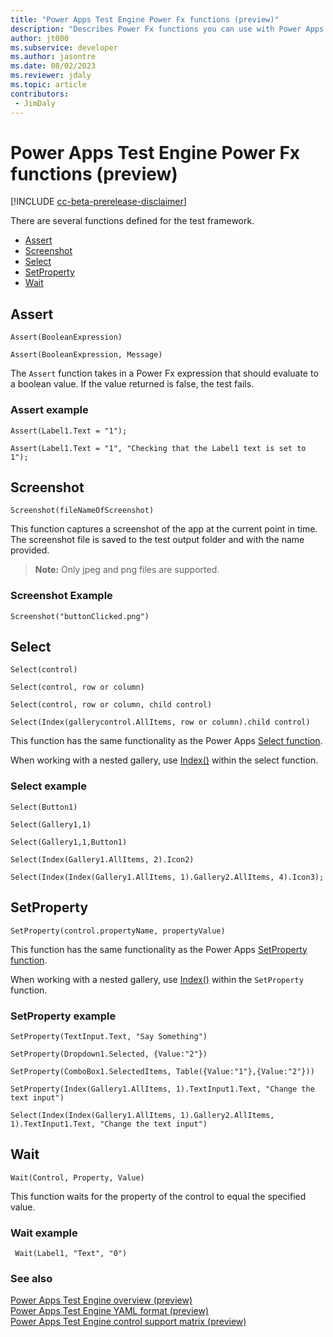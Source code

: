 ```yaml
---
title: "Power Apps Test Engine Power Fx functions (preview)"
description: "Describes Power Fx functions you can use with Power Apps Test Engine."
author: jt000
ms.subservice: developer
ms.author: jasontre
ms.date: 08/02/2023
ms.reviewer: jdaly
ms.topic: article
contributors:
 - JimDaly
---
```



# Power Apps Test Engine Power Fx functions (preview)


[!INCLUDE [cc-beta-prerelease-disclaimer](../../includes/cc-beta-prerelease-disclaimer.md)]

There are several functions defined for the test framework.

- [Assert](#assert)
- [Screenshot](#screenshot)
- [Select](#select)
- [SetProperty](#setproperty)
- [Wait](#wait)

## Assert

`Assert(BooleanExpression)`

`Assert(BooleanExpression, Message)`

The `Assert` function takes in a Power Fx expression that should evaluate to a boolean value. If the value returned is false, the test fails.

### Assert example

`Assert(Label1.Text = "1");`

`Assert(Label1.Text = "1", "Checking that the Label1 text is set to 1");`

## Screenshot

`Screenshot(fileNameOfScreenshot)`

This function captures a screenshot of the app at the current point in time. The screenshot file is saved to the test output folder and with the name provided.

> **Note:** Only jpeg and png files are supported.

### Screenshot Example

`Screenshot("buttonClicked.png")`

## Select

`Select(control)`

`Select(control, row or column)`

`Select(control, row or column, child control)`

`Select(Index(gallerycontrol.AllItems, row or column).child control)`

This function has the same functionality as the Power Apps [Select function](/power-apps/maker/canvas-apps/functions/function-select).

When working with a nested gallery, use [Index()](/power-platform/power-fx/reference/function-first-last) within the select function.

### Select example

`Select(Button1)`

`Select(Gallery1,1)`

`Select(Gallery1,1,Button1)`

`Select(Index(Gallery1.AllItems, 2).Icon2)`

`Select(Index(Index(Gallery1.AllItems, 1).Gallery2.AllItems, 4).Icon3);`

## SetProperty

`SetProperty(control.propertyName, propertyValue)`

This function has the same functionality as the Power Apps [SetProperty function](/power-apps/maker/canvas-apps/functions/function-setproperty).

When working with a nested gallery, use [Index()](/power-platform/power-fx/reference/function-first-last) within the `SetProperty` function.

### SetProperty example

`SetProperty(TextInput.Text, "Say Something")`

`SetProperty(Dropdown1.Selected, {Value:"2"})`

`SetProperty(ComboBox1.SelectedItems, Table({Value:"1"},{Value:"2"}))`

`SetProperty(Index(Gallery1.AllItems, 1).TextInput1.Text, "Change the text input")`

`Select(Index(Index(Gallery1.AllItems, 1).Gallery2.AllItems, 1).TextInput1.Text, "Change the text input")`

## Wait

`Wait(Control, Property, Value)`

This function waits for the property of the control to equal the specified value.

### Wait example

` Wait(Label1, "Text", "0")`

### See also

[Power Apps Test Engine overview (preview)](overview.md)   
[Power Apps Test Engine YAML format (preview)](yaml.md)   
[Power Apps Test Engine control support matrix (preview)](controlsupport.md)

